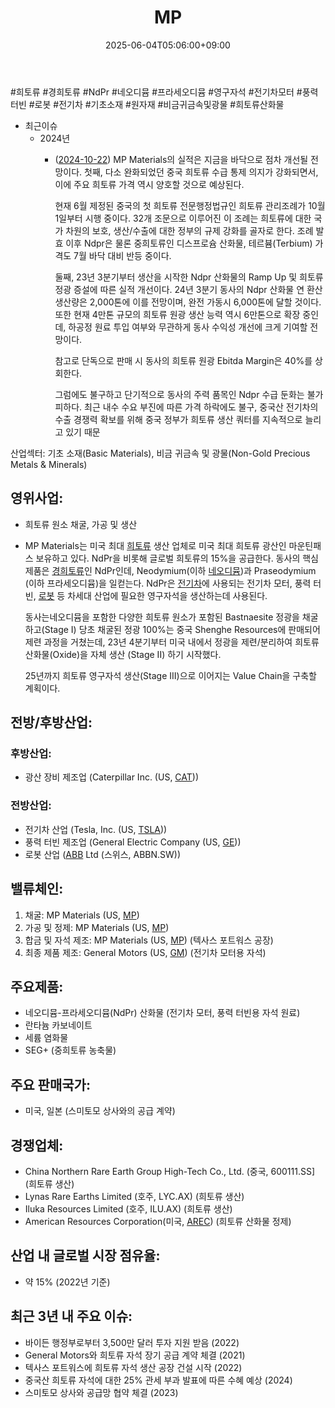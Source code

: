 ﻿---
title: "MP"
date: 2025-06-04T05:06:00+09:00
lastmod: 2025-06-04T05:06:00+09:00
type: docs
sidebar:
  open: true
weight: 584
---
<div style="display:none">
  <meta property="article:published_time" content="2025-06-03T20:06:00Z" />
  <meta property="article:modified_time" content="2025-06-03T20:06:00Z" />
</div>
#희토류 #경희토류 #NdPr #네오디뮴 #프라세오디뮴 #영구자석 #전기차모터 #풍력터빈 #로봇 #전기차  #기초소재 #원자재 #비금귀금속및광물 #희토류산화물

- 최근이슈
	- 2024년
		- ([2024-10-22](/daily-summary/2024-10-22/)) MP Materials의 실적은 지금을 바닥으로 점차 개선될 전망이다. 첫째, 다소 완화되었던 중국 희토류 수급 통제 의지가 강화되면서, 이에 주요 희토류 가격 역시 양호할 것으로 예상된다. 
		  
		  현재 6월 제정된 중국의 첫 희토류 전문행정법규인 희토류 관리조례가 10월 1일부터 시행 중이다. 32개 조문으로 이루어진 이 조례는 희토류에 대한 국가 차원의 보호, 생산/수출에 대한 정부의 규제 강화를 골자로 한다. 조례 발효 이후 Ndpr은 물론 중희토류인 디스프로슘 산화물, 테르븀(Terbium) 가격도 7월 바닥 대비 반등 중이다.
		  
		  둘째, 23년 3분기부터 생산을 시작한 Ndpr 산화물의 Ramp Up 및 희토류 정광 증설에 따른 실적 개선이다. 24년 3분기 동사의 Ndpr 산화물 연 환산 생산량은 2,000톤에 이를 전망이며, 완전 가동시 6,000톤에 달할 것이다. 또한 현재 4만톤 규모의 희토류 원광 생산 능력 역시 6만톤으로 확장 중인데, 하공정 원료 투입 여부와 무관하게 동사 수익성 개선에 크게 기여할 전망이다.
		  
		  참고로 단독으로 판매 시 동사의 희토류 원광 Ebitda Margin은 40%를 상회한다.
		  
		  그럼에도 불구하고 단기적으로 동사의 주력 품목인 Ndpr 수급 둔화는 불가피하다. 최근 내수 수요 부진에 따른 가격 하락에도 불구, 중국산 전기차의 수출 경쟁력 확보를 위해 중국 정부가 희토류 생산 쿼터를 지속적으로 늘리고 있기 때문

산업섹터: 기초 소재(Basic Materials), 비금 귀금속 및 광물(Non-Gold Precious Metals & Minerals)

## 영위사업: 

- 희토류 원소 채굴, 가공 및 생산
- MP Materials는 미국 최대 [희토류](/industry-study/2산업원자재-산업1비철금속희토류/) 생산 업체로 미국 최대 희토류 광산인 마운틴패스 보유하고 있다. NdPr을 비롯해 글로벌 희토류의 15%을 공급한다. 동사의 핵심 제품은 [경희토류](/industry-study/경희토류/)인 NdPr인데, Neodymium(이하 [네오디뮴](/industry-study/네오디뮴/))과 Praseodymium (이하 프라세오디뮴)을 일컫는다. NdPr은 [전기차](/industry-study/2산업자동차-산업전기차/)에 사용되는 전기차 모터, 풍력 터빈, [로봇](/industry-study/로봇/) 등 차세대 산업에 필요한 영구자석을 생산하는데 사용된다. 
  
  동사는네오디뮴을 포함한 다양한 희토류 원소가 포함된 Bastnaesite 정광을 채굴하고(Stage I) 당초 채굴된 정광 100%는 중국 Shenghe Resources에 판매되어 제련 과정을 거쳤는데, 23년 4분기부터 미국 내에서 정광을 제련/분리하여 희토류 산화물(Oxide)을 자체 생산 (Stage II) 하기 시작했다.
  
  25년까지 희토류 영구자석 생산(Stage III)으로 이어지는 Value Chain을 구축할 계획이다.

## 전방/후방산업:  

### 후방산업:

- 광산 장비 제조업 (Caterpillar Inc. (US, [CAT](/company-analysis/cat/)))  

### 전방산업:

- 전기차 산업 (Tesla, Inc. (US, [TSLA](/company-analysis/tsla/)))
- 풍력 터빈 제조업 (General Electric Company (US, [GE](/company-analysis/ge/)))
- 로봇 산업 ([ABB](/company-analysis/abb/) Ltd (스위스, ABBN.SW))

## 밸류체인:

1. 채굴: MP Materials (US, [MP](/company-analysis/mp/))
2. 가공 및 정제: MP Materials (US, [MP](/company-analysis/mp/))
3. 합금 및 자석 제조: MP Materials (US, [MP](/company-analysis/mp/)) (텍사스 포트워스 공장)
4. 최종 제품 제조: General Motors (US, [GM](/company-analysis/gm/)) (전기차 모터용 자석)

## 주요제품:

- 네오디뮴-프라세오디뮴(NdPr) 산화물 (전기차 모터, 풍력 터빈용 자석 원료)
- 란타늄 카보네이트
- 세륨 염화물
- SEG+ (중희토류 농축물)

## 주요 판매국가: 

- 미국, 일본 (스미토모 상사와의 공급 계약)

## 경쟁업체:

- China Northern Rare Earth Group High-Tech Co., Ltd. (중국, 600111.SS] (희토류 생산)
- Lynas Rare Earths Limited (호주, LYC.AX) (희토류 생산)
- Iluka Resources Limited (호주, ILU.AX) (희토류 생산)
- American Resources Corporation(미국, [AREC](/company-analysis/arec/)) (희토류 산화물 정제)

## 산업 내 글로벌 시장 점유율: 

- 약 15% (2022년 기준)

## 최근 3년 내 주요 이슈:

- 바이든 행정부로부터 3,500만 달러 투자 지원 받음 (2022)
- General Motors와 희토류 자석 장기 공급 계약 체결 (2021)
- 텍사스 포트워스에 희토류 자석 생산 공장 건설 시작 (2022)
- 중국산 희토류 자석에 대한 25% 관세 부과 발표에 따른 수혜 예상 (2024)
- 스미토모 상사와 공급망 협약 체결 (2023)
